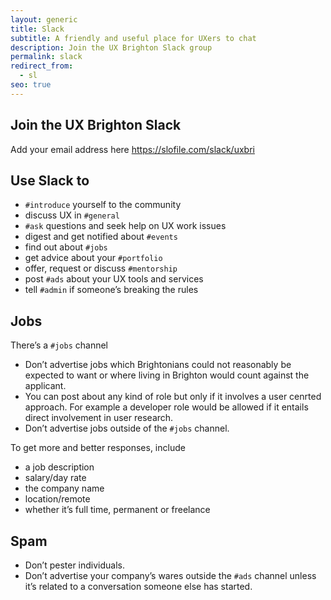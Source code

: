 ```yaml
---
layout: generic
title: Slack
subtitle: A friendly and useful place for UXers to chat
description: Join the UX Brighton Slack group
permalink: slack
redirect_from:
  - sl
seo: true
---
```

## Join the UX Brighton Slack

Add your email address here <https://slofile.com/slack/uxbri>

## Use Slack to

* `#introduce` yourself to the community
* discuss UX in `#general`
* `#ask` questions and seek help on UX work issues
* digest and get notified about `#events`
* find out about `#jobs`
* get advice about your `#portfolio`
* offer, request or discuss `#mentorship`
* post `#ads` about your UX tools and services
* tell `#admin` if someone’s breaking the rules

## Jobs

There’s a `#jobs` channel

* Don’t advertise jobs which Brightonians could not reasonably be expected to want or where living in Brighton would count against the applicant.
* You can post about any kind of role but only if it involves a user cenrted approach. For example a developer role would be allowed if it entails direct involvement in user research.
* Don’t advertise jobs outside of the `#jobs` channel.

To get more and better responses, include

* a job description
* salary/day rate
* the company name
* location/remote
* whether it’s full time, permanent or freelance

## Spam

* Don’t pester individuals.
* Don’t advertise your company’s wares outside the `#ads` channel unless it’s related to a conversation someone else has started.